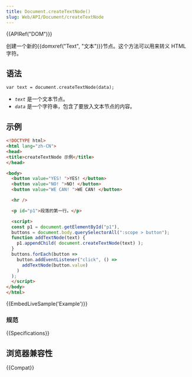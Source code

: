 ```yaml
---
title: Document.createTextNode()
slug: Web/API/Document/createTextNode
---
```


{{APIRef("DOM")}}

创建一个新的{{domxref("Text", "文本")}}节点。这个方法可以用来转义 HTML 字符。

## 语法

```plain
var text = document.createTextNode(data);
```

- _`text`_ 是一个文本节点。
- _`data`_ 是一个字符串，包含了要放入文本节点的内容。

## 示例

```html
<!DOCTYPE html>
<html lang="zh-CN">
<head>
<title>createTextNode 示例</title>
</head>

<body>
  <button value="YES! ">YES! </button>
  <button value="NO! ">NO! </button>
  <button value="WE CAN! ">WE CAN! </button>

  <hr />

  <p id="p1">段落的第一行。</p>

  <script>
  const p1 = document.getElementById("p1"),
  buttons = document.body.querySelectorAll(":scope > button");
  function addTextNode(text) {
    p1.appendChild( document.createTextNode(text) );
  }
  buttons.forEach(button =>
    button.addEventListener("click", () =>
      addTextNode(button.value)
    )
  );
  </script>
</body>
</html>
```

{{EmbedLiveSample('Example')}}

### 规范

{{Specifications}}

## 浏览器兼容性

{{Compat}}
